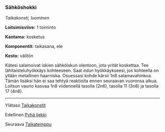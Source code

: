 ### Sähköshokki

*Taikakonsti, luominen*

**Loitsimisviive:** 1 toiminto

**Kantama:** kosketus

**Komponentit:** taikasana, ele

**Kesto:** välitön

Kätesi salamoivat iskien sähköiskun olentoon, jota yrität koskettaa. Tee lähitaisteluhyökkäys kohteeseen. Saat *edun* hyökkäykseesi, jos kohteella on yllään metallinen haarniska. Osuessasi kohde kärsii 1n8 salamavahinkoa. Tämän lisäksi hän ei saa tehtyä reaktioita ennen seuraavan vuoronsa alkua. Loitsun vaurio kasvaa 1n8 viidennellä tasolla (2n6), tasolla 11 (3n8) ja tasolla 17 (4n8).

----

Ylätaso [Taikakonstit](0_piirin_taikakonstit.md)

Edellinen [Pyhä liekki](Pyhä_liekki.md)

Seuraava [Taikatemppu](Taikatemppu.md)